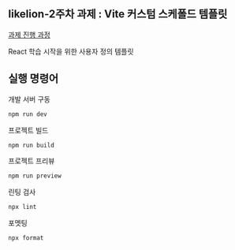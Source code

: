 ## likelion-2주차 과제 : Vite 커스텀 스케폴드 템플릿

[과제 진행 과정](https://retrospective.tistory.com/35)

React 학습 시작을 위한 사용자 정의 템플릿

## 실행 명령어

개발 서버 구동

```sh
npm run dev
```

프로젝트 빌드

```sh
npm run build
```

프로젝트 프리뷰

```sh
npm run preview
```

린팅 검사

```sh
npx lint
```

포멧팅

```sh
npx format
```
